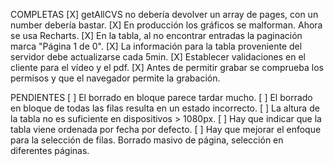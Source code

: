 COMPLETAS
[X] getAllCVS no debería devolver un array de pages, con un number debería bastar.
[X] En producción los gráficos se malforman. Ahora se usa Recharts.
[X] En la tabla, al no encontrar entradas la paginación marca "Página 1 de 0".
[X] La información para la tabla proveniente del servidor debe actualizarse cada 5min.
[X] Establecer validaciones en el cliente para el vídeo y el pdf.
[X] Antes de permitir grabar se comprueba los permisos y que el navegador permite la grabación.

PENDIENTES
[ ] El borrado en bloque parece tardar mucho.
[ ] El borrado en bloque de todas las filas resulta en un estado incorrecto.
[ ] La altura de la tabla no es suficiente en dispositivos > 1080px.
[ ] Hay que indicar que la tabla viene ordenada por fecha por defecto.
[ ] Hay que mejorar el enfoque para la selección de filas. Borrado masivo de página, selección en diferentes páginas.
